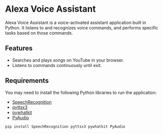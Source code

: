 # Alexa Voice Assistant

Alexa Voice Assistant is a voice-activated assistant application built in Python. It listens to and recognizes voice commands, and performs specific tasks based on those commands.

## Features

- Searches and plays songs on YouTube in your browser.
- Listens to commands continuously until exit.

## Requirements

You may need to install the following Python libraries to run the application:

- [SpeechRecognition](https://pypi.org/project/SpeechRecognition/)
- [pyttsx3](https://pypi.org/project/pyttsx3/)
- [pywhatkit](https://pypi.org/project/pywhatkit/)
- [PyAudio](https://pypi.org/project/PyAudio/)
```bash
pip install SpeechRecognition pyttsx3 pywhatkit PyAudio

